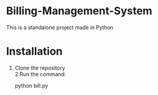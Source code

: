 # Billing-Management-System
 This is a standalone project made in Python 

# Installation
1. Clone the repository<br/>
2.Run the command:
     
     python bill.py



